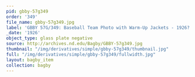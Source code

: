 ```yaml
---
pid: gbby-57g349
order: '349'
file_name: gbby-57g349.jpg
label: 'GBBY 57G/349: Baseball Team Photo with Warm-Up Jackets - 1926?'
_date: '1926'
object_type: glass plate negative
source: http://archives.nd.edu/Bagby/GBBY-57g349.jpg
thumbnail: "/img/derivatives/simple/gbby-57g349/thumbnail.jpg"
full: "/img/derivatives/simple/gbby-57g349/fullwidth.jpg"
layout: bagby_item
collection: bagby
---
```

